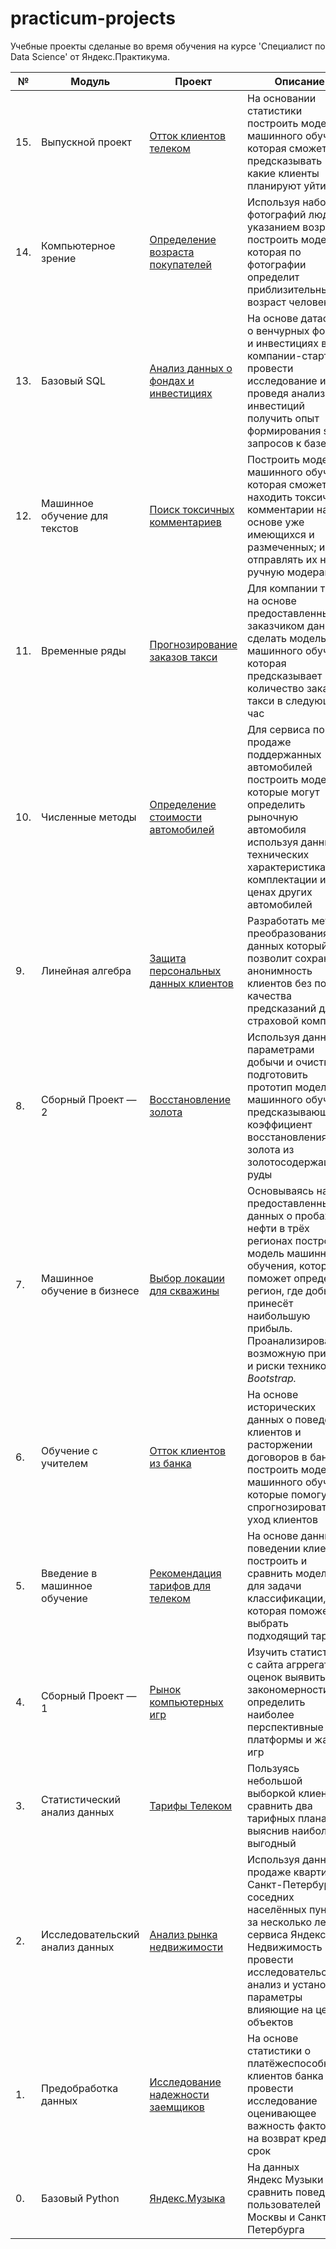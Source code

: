 # practicum-projects

Учебные проекты сделаные во время обучения на курсе 'Специалист по Data Science' от Яндекс.Практикума.



|  №  | Модуль | Проект | Описание | Библиотеки |
| --- | ---------------- | ---------------- |-------- | ----------------------- |
| 15. | Выпускной проект |[Отток клиентов телеком](15_final_telecom/project_15_gradiate_telecom) | На основании статистики построить модели машинного обучения которая сможет предсказывать какие клиенты планируют уйти | pandas, numpy, matplotlib, re, sklearn, catboost, lightgbm |
| 14. | Компьютерное зрение |[Определение возраста покупателей](14_cv_age/project_14_age) |Используя набор фотографий людей с указанием возраста построить модель, которая по фотографии определит приблизительный возраст человека.| pandas, tensorflow, numpy, matplotlib |
| 13. | Базовый SQL |[Анализ данных о фондах и инвестициях](13_sql_investment/project_13_investment) | На основе датасета о венчурных фондах и инвестициях в компании-стартапы провести исследование и проведя анализ инвестиций получить опыт формирования sql запросов к базе | SQL |
| 12. | Машинное обучение для текстов |[Поиск токсичных комментариев](12_nlp_toxicity/project_12_toxicity) | Построить модель машинного обучения которая сможет находить токсичные комментарии на основе уже имеющихся и размеченных; и отправлять их на ручную модерацию | pandas, re, sklearn, nltk, lightgbm, catboost, spacy|
| 11. | Временные ряды |[Прогнозирование заказов такси](11_time_series_taxi/project_11_taxi) | Для компании такси на основе предоставленных заказчиком данных сделать модель машинного обучения которая предсказывает количество заказов такси в следующий час| pandas, matplotlib, sklearn, statsmodels, catboost, lightgbm, xgboost|
| 10. | Численные методы |[Определение стоимости автомобилей](10_numerical_methods_dealership/project_10_dealership) | Для сервиса по продаже поддержанных автомобилей построить модели которые могут определить рыночную автомобиля используя данные о технических характеристиках, комплектации и ценах других автомобилей | pandas, numpy, matplotlib, seaborn, sklearn, catboost, lightgbm, xgboost |
| 9. | Линейная алгебра |[Защита персональных данных клиентов](09_linear_algebra_encryption/project_9_encryption) | Разработать метод преобразования данных который позволит сохранить анонимность клиентов без потери качества предсказаний для страховой компании | pandas, numpy, sklearn |
| 8.  | Сборный Проект — 2 |[Восстановление золота](08_united_gold/project_8_gold) | Используя данные с параметрами добычи и очистки подготовить прототип модели машинного обучения предсказывающей коэффициент восстановления золота из золотосодержащей руды | pandas, numpy, seaborn, matplotlib, sklearn|
| 7.  | Машинное обучение в бизнесе |[Выбор локации для скважины](07_ml_in_business_oil/project_7_oil) | Основываясь на предоставленных данных о пробах нефти в трёх регионах построить модель машинного обучения, которая поможет определить регион, где добыча принесёт наибольшую прибыль. Проанализировать возможную прибыль и риски техникой *Bootstrap.* | pandas, matplotlib, numpy, sklearn, scipy, seaborn, sweetviz |
| 6.  | Обучение с учителем |[Отток клиентов из банка](06_supervised_learning_bank/project_6_bank) | На основе исторических данных о поведении клиентов и расторжении договоров в банком построить модели машинного обучения которые помогут спрогнозировать уход клиентов | pandas, matplotlib, numpy, sklearn |
| 5.  | Введение в машинное обучение |[Рекомендация тарифов для телеком](05_ml_tariffs/project_5_ml) | На основе данных о поведении клиентов построить и сравнить модели для задачи классификации, которая поможет выбрать подходящий тариф | pandas, matplotlib, sklearn |
| 4.  | Сборный Проект — 1 |[Рынок компьютерных игр](04_united_games/project_4_games) | Изучить статистику с сайта агррегатора оценок выявить закономерности, определить наиболее перспективные платформы  и жанры игр | pandas, matplotlib, seaborn, scipy |
| 3.  | Статистический анализ данных |[Тарифы Телеком](03_sda_tariffs/project_3_tariffs) | Пользуясь небольшой выборкой клиентов сравнить два тарифных плана выяснив наиболее выгодный  | pandas, numpy, seaborn, matplotlib|
| 2.  | Исследовательский анализ данных |[Анализ рынка недвижимости](02_eda_realty/project_2_realty) | Используя данные о продаже квартир в Санкт-Петербурге и соседних населённых пунктах за несколько лет сервиса Яндекс Недвижимость провести исследовательский анализ и установить параметры влияющие на цену объектов | pandas, datetime, matplotlib |
| 1.  | Предобработка данных |[Исследование надежности заемщиков](01_data_preprocessing_bank/project_1_bank) | На основе статистики о платёжеспособности клиентов банка провести исследование оценивающее важность факторов на возврат кредита в срок | pandas|
| 0.  | Базовый Python | [Яндекс.Музыка](00_python_basics_music/project_0_music) | На данных Яндекс Музыки сравнить поведение пользователей Москвы и Санкт-Петербурга | pandas, matplotlib |

